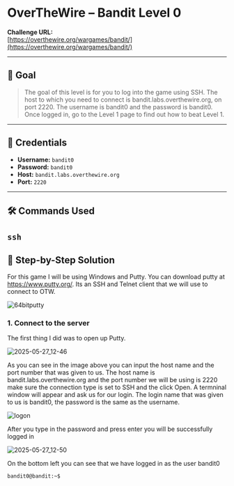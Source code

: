 # OverTheWire – Bandit Level 0

**Challenge URL:**  
[https://overthewire.org/wargames/bandit/](https://overthewire.org/wargames/bandit/)

---

## 🧠 Goal

> The goal of this level is for you to log into the game using SSH. The host to which you need to connect is bandit.labs.overthewire.org, on port 2220. The username is bandit0 and the password is bandit0. Once logged in, go to the Level 1 page to find out how to beat Level 1.

---

## 🔑 Credentials

- **Username:** `bandit0`
- **Password:** `bandit0`
- **Host:** `bandit.labs.overthewire.org`
- **Port:** `2220`

---

## 🛠️ Commands Used

`ssh`
---

## 📜 Step-by-Step Solution

For this game I will be using Windows and Putty. You can download putty at https://www.putty.org/. Its an SSH and Telnet client that we will use to connect to OTW.

![64bitputty](https://github.com/user-attachments/assets/38c549e3-6efd-4c3f-8db4-3c827706aae6)

### 1. Connect to the server

The first thing I did was to open up Putty.

![2025-05-27_12-46](https://github.com/user-attachments/assets/8bec0c44-739c-40c7-9707-d3abfede54f3)

As you can see in the image above you can input the host name and the port number that was given to us. The host name is bandit.labs.overthewire.org and the port number we will be using is 2220
make sure the connection type is set to SSH and the click Open. A termninal window will appear and ask us for our login. The login name that was given to us is bandit0, the password is the same as the username.

![logon](https://github.com/user-attachments/assets/a40d9804-dcd0-4694-9e0f-a58ec6a4cea7)

After you type in the password and press enter you will be successfully logged in

![2025-05-27_12-50](https://github.com/user-attachments/assets/7fa75eba-4453-4ceb-be29-4ddbc6c5da7a)

On the bottom left you can see that we have logged in as the user bandit0
```bash
bandit0@bandit:~$

